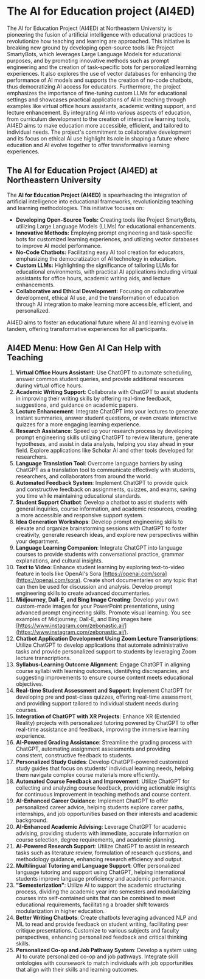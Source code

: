 # The AI for Education project (AI4ED)

The AI for Education Project (AI4ED) at Northeastern University is pioneering the fusion of artificial intelligence with educational practices to revolutionize how teaching and learning are approached. This initiative is breaking new ground by developing open-source tools like Project SmartyBots, which leverages Large Language Models for educational purposes, and by promoting innovative methods such as prompt engineering and the creation of task-specific bots for personalized learning experiences. It also explores the use of vector databases for enhancing the performance of AI models and supports the creation of no-code chatbots, thus democratizing AI access for educators. Furthermore, the project emphasizes the importance of fine-tuning custom LLMs for educational settings and showcases practical applications of AI in teaching through examples like virtual office hours assistants, academic writing support, and lecture enhancement. By integrating AI into various aspects of education, from curriculum development to the creation of interactive learning tools, AI4ED aims to make education more accessible, efficient, and tailored to individual needs. The project's commitment to collaborative development and its focus on ethical AI use highlight its role in shaping a future where education and AI evolve together to offer transformative learning experiences.

## The AI for Education Project (AI4ED) at Northeastern University

The **AI for Education Project (AI4ED)** is spearheading the integration of artificial intelligence into educational frameworks, revolutionizing teaching and learning methodologies. This initiative focuses on:

- **Developing Open-Source Tools:** Creating tools like Project SmartyBots, utilizing Large Language Models (LLMs) for educational enhancements.
- **Innovative Methods:** Employing prompt engineering and task-specific bots for customized learning experiences, and utilizing vector databases to improve AI model performance.
- **No-Code Chatbots:** Facilitating easy AI tool creation for educators, emphasizing the democratization of AI technology in education.
- **Custom LLMs:** Highlighting the significance of tailoring LLMs for educational environments, with practical AI applications including virtual assistants for office hours, academic writing aids, and lecture enhancements.
- **Collaborative and Ethical Development:** Focusing on collaborative development, ethical AI use, and the transformation of education through AI integration to make learning more accessible, efficient, and personalized.

AI4ED aims to foster an educational future where AI and learning evolve in tandem, offering transformative experiences for all participants.


 ## AI4ED Menu: How Gen AI Can Help with Teaching

1. **Virtual Office Hours Assistant**: Use ChatGPT to automate scheduling, answer common student queries, and provide additional resources during virtual office hours.
2. **Academic Writing Support**: Collaborate with ChatGPT to assist students in improving their writing skills by offering real-time feedback, suggestions, and guidance on academic papers.
3. **Lecture Enhancement**: Integrate ChatGPT into your lectures to generate instant summaries, answer student questions, or even create interactive quizzes for a more engaging learning experience.
4. **Research Assistance**: Speed up your research process by developing prompt engineering skills utilizing ChatGPT to review literature, generate hypotheses, and assist in data analysis, helping you stay ahead in your field. Explore applications like Scholar AI and other tools developed for researchers.
5. **Language Translation Tool**: Overcome language barriers by using ChatGPT as a translation tool to communicate effectively with students, researchers, and collaborators from around the world.
6. **Automated Feedback System**: Implement ChatGPT to provide quick and constructive feedback on assignments, quizzes, and exams, saving you time while maintaining educational standards.
7. **Student Support Chatbot**: Develop a chatbot to assist students with general inquiries, course information, and academic resources, creating a more accessible and responsive support system.
8. **Idea Generation Workshops**: Develop prompt engineering skills to elevate and organize brainstorming sessions with ChatGPT to foster creativity, generate research ideas, and explore new perspectives within your department.
9. **Language Learning Companion**: Integrate ChatGPT into language courses to provide students with conversational practice, grammar explanations, and cultural insights.
10. **Text to Video**: Enhance student learning by exploring text-to-video feature in tools like OpenAI's Sora [https://openai.com/sora](https://openai.com/sora). Create short documentaries on any topic that can then be used for discussion and analysis. Develop prompt engineering skills to create advanced documentaries.
11. **Midjourney, Dall-E, and Bing Image Creating**: Develop your own custom-made images for your PowerPoint presentations, using advanced prompt engineering skills. Promote visual learning. You see examples of Midjourney, Dall-E, and Bing images here [https://www.instagram.com/zebonastic.ai/](https://www.instagram.com/zebonastic.ai/). 
12. **Chatbot Application Development Using Zoom Lecture Transcriptions**: Utilize ChatGPT to develop applications that automate administrative tasks and provide personalized support to students by leveraging Zoom lecture transcriptions.
13. **Syllabus-Learning Outcome Alignment**: Engage ChatGPT in aligning course syllabi with learning outcomes, identifying discrepancies, and suggesting improvements to ensure course content meets educational objectives.
14. **Real-time Student Assessment and Support**: Implement ChatGPT for developing pre and post-class quizzes, offering real-time assessment, and providing support tailored to individual student needs during courses.
15. **Integration of ChatGPT with XR Projects**: Enhance XR (Extended Reality) projects with personalized tutoring powered by ChatGPT to offer real-time assistance and feedback, improving the immersive learning experience.
16. **AI-Powered Grading Assistance**: Streamline the grading process with ChatGPT, automating assignment assessments and providing consistent, constructive feedback to students.
17. **Personalized Study Guides**: Develop ChatGPT-powered customized study guides that focus on students' individual learning needs, helping them navigate complex course materials more efficiently.
18. **Automated Course Feedback and Improvement**: Utilize ChatGPT for collecting and analyzing course feedback, providing actionable insights for continuous improvement in teaching methods and course content.
19. **AI-Enhanced Career Guidance**: Implement ChatGPT to offer personalized career advice, helping students explore career paths, internships, and job opportunities based on their interests and academic background.
20. **AI-Enhanced Academic Advising**: Leverage ChatGPT for academic advising, providing students with immediate, accurate information on course selection, degree requirements, and academic planning.
21. **AI-Powered Research Support**: Utilize ChatGPT to assist in research tasks such as literature review, formulation of research questions, and methodology guidance, enhancing research efficiency and output.
22. **Multilingual Tutoring and Language Support**: Offer personalized language tutoring and support using ChatGPT, helping international students improve language proficiency and academic performance.
23. **"Semesterization"**: Utilize AI to support the academic structuring process, dividing the academic year into semesters and modularizing courses into self-contained units that can be combined to meet educational requirements, facilitating a broader shift towards modularization in higher education.
24. **Better Writing Chatbots**: Create chatbots leveraging advanced NLP and ML to read and provide feedback on student writing, facilitating peer critique presentations. Customize to various subjects and faculty perspectives, enhancing personalized feedback and critical thinking skills.
25. **Personalized Co-op and Job Pathway System**: Develop a system using AI to curate personalized co-op and job pathways. Integrate skill ontologies with coursework to match individuals with job opportunities that align with their skills and learning outcomes.
   

    

